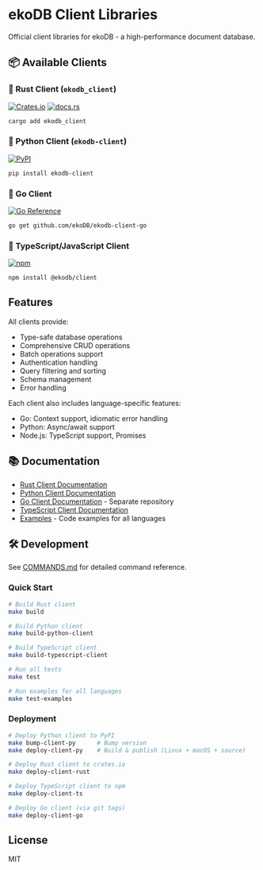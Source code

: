 # ekoDB Client Libraries

Official client libraries for ekoDB - a high-performance document database.

## 📦 Available Clients

### 🦀 Rust Client (`ekodb_client`)

[![Crates.io](https://img.shields.io/crates/v/ekodb_client)](https://crates.io/crates/ekodb_client)
[![docs.rs](https://docs.rs/ekodb_client/badge.svg)](https://docs.rs/ekodb_client)

```bash
cargo add ekodb_client
```

### 🐍 Python Client (`ekodb-client`)

[![PyPI](https://img.shields.io/pypi/v/ekodb-client)](https://pypi.org/project/ekodb-client/)

```bash
pip install ekodb-client
```

### 🔷 Go Client

[![Go Reference](https://pkg.go.dev/badge/github.com/ekoDB/ekodb-client-go.svg)](https://pkg.go.dev/github.com/ekoDB/ekodb-client-go)

```bash
go get github.com/ekoDB/ekodb-client-go
```

### 📘 TypeScript/JavaScript Client

[![npm](https://img.shields.io/npm/v/@ekodb/client)](https://www.npmjs.com/package/@ekodb/client)

```bash
npm install @ekodb/client
```

## Features

All clients provide:

- Type-safe database operations
- Comprehensive CRUD operations
- Batch operations support
- Authentication handling
- Query filtering and sorting
- Schema management
- Error handling

Each client also includes language-specific features:

- Go: Context support, idiomatic error handling
- Python: Async/await support
- Node.js: TypeScript support, Promises

## 📚 Documentation

- [Rust Client Documentation](https://docs.rs/ekodb_client)
- [Python Client Documentation](./ekodb-client-py/README.md)
- [Go Client Documentation](https://github.com/ekoDB/ekodb-client-go) - Separate
  repository
- [TypeScript Client Documentation](./ekodb-client-ts/README.md)
- [Examples](./examples/) - Code examples for all languages

## 🛠️ Development

See [COMMANDS.md](./COMMANDS.md) for detailed command reference.

### Quick Start

```bash
# Build Rust client
make build

# Build Python client
make build-python-client

# Build TypeScript client
make build-typescript-client

# Run all tests
make test

# Run examples for all languages
make test-examples
```

### Deployment

```bash
# Deploy Python client to PyPI
make bump-client-py      # Bump version
make deploy-client-py    # Build & publish (Linux + macOS + source)

# Deploy Rust client to crates.io
make deploy-client-rust

# Deploy TypeScript client to npm
make deploy-client-ts

# Deploy Go client (via git tags)
make deploy-client-go
```

## License

MIT
